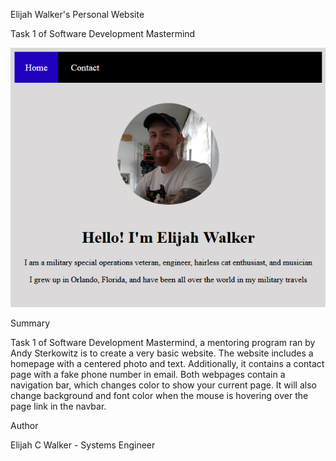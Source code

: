 Elijah Walker's Personal Website

Task 1 of Software Development Mastermind

![My Image](readme_snapshot.png)

Summary

Task 1 of Software Development Mastermind, a mentoring program ran by Andy Sterkowitz is to create a very basic website. The website includes a homepage with a centered photo and text. Additionally, it contains a contact page with a fake phone number in email. Both webpages contain a navigation bar, which changes color to show your current page. It will also change background and font color when the mouse is hovering over the page link in the navbar.

Author

Elijah C Walker - Systems Engineer